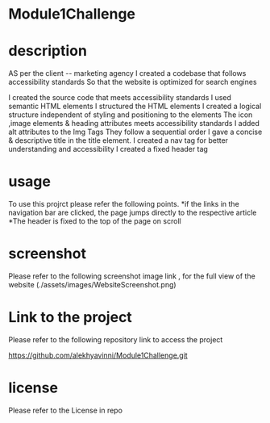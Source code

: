 # Module1Challenge


# description

AS per the client -- marketing agency
I created a codebase that follows accessibility standards
So that  the  website is optimized for search engines

I created the source code  that meets accessibility standards
I used semantic HTML elements
I structured the HTML elements
I created a logical structure independent of styling and positioning to the elements
The icon ,image elements & heading attributes meets accessibility standards
I added alt attributes to the Img Tags
They follow a  sequential order
I gave a concise & descriptive title in the title element.
I created a nav tag for better understanding and accessibility
I created a fixed header tag


# usage
To use this projrct please refer the following points.
 *if the links in the navigation bar are clicked, the page jumps directly to the respective article
 *The header is fixed to the top of the page on scroll

# screenshot
Please refer to the following screenshot image link , for the full view of the website 
(./assets/images/WebsiteScreenshot.png)

# Link to the project
Please refer to the following repository link to access the project

https://github.com/alekhyavinni/Module1Challenge.git


# license
Please refer to the License in repo

